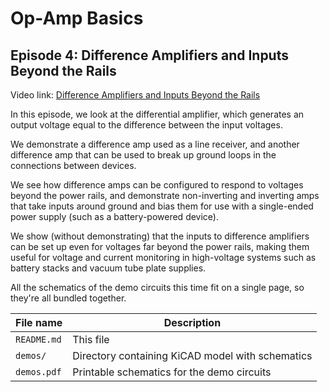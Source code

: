 # Op-Amp Basics
## Episode 4: Difference Amplifiers and Inputs Beyond the Rails

Video link: [Difference Amplifiers and Inputs Beyond the Rails](https://youtu.be/CsjGMV5cHjc)

In this episode, we look at the differential amplifier, which
generates an output voltage equal to the difference between the
input voltages.

We demonstrate a difference amp used as a line receiver,
and another difference amp that can be used to break up ground
loops in the connections between devices.

We see how difference amps can be configured to respond to voltages
beyond the power rails, and demonstrate non-inverting and inverting
amps that take inputs around ground and bias them for use with
a single-ended power supply (such as a battery-powered device).

We show (without demonstrating) that the inputs to difference amplifiers
can be set up even for voltages far beyond the power rails, making
them useful for voltage and current monitoring in high-voltage
systems such as battery stacks and vacuum tube plate supplies.

All the schematics of the demo circuits this time fit on a single page,
so they're all bundled together.

| File name           | Description                                           |
| ------------------- | ----------------------------------------------------- |
| `README.md`         | This file                                             |
| `demos/`            | Directory containing KiCAD model with schematics |
| `demos.pdf`         | Printable schematics for the demo circuits |

